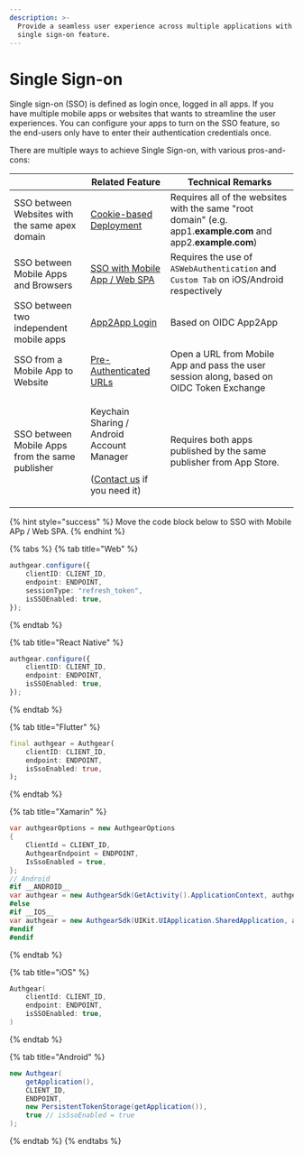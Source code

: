 ```yaml
---
description: >-
  Provide a seamless user experience across multiple applications with the
  single sign-on feature.
---
```


# Single Sign-on

Single sign-on (SSO) is defined as login once, logged in all apps. If you have multiple mobile apps or websites that wants to streamline the user experiences. You can configure your apps to turn on the SSO feature, so the end-users only have to enter their authentication credentials once.

There are multiple ways to achieve Single Sign-on, with various pros-and-cons:

|                                                 | Related Feature                                                                                                                           | Technical Remarks                                                                                             |
| ----------------------------------------------- | ----------------------------------------------------------------------------------------------------------------------------------------- | ------------------------------------------------------------------------------------------------------------- |
| SSO between Websites with the same apex domain  | [Cookie-based Deployment](../../get-started/authentication-approach/cookie-based.md)                                                      | Requires all of the websites with the same "root domain" (e.g. app1.**example.com** and app2.**example.com**) |
| SSO between Mobile Apps and Browsers            | [SSO with Mobile App / Web SPA](sso-with-mobile-app-web-spa.md)                                                                           | Requires the use of `ASWebAuthentication` and `Custom Tab` on iOS/Android respectively                        |
| SSO between two independent mobile apps         | [App2App Login](app2app-authorization.md)                                                                                                 | Based on OIDC App2App                                                                                         |
| SSO from a Mobile App to Website                | [Pre-Authenticated URLs](pre-authenticated-urls.md)                                                                                       | Open a URL from Mobile App and pass the user session along, based on OIDC Token Exchange                      |
| SSO between Mobile Apps from the same publisher | <p>Keychain Sharing / Android Account Manager<br><br>(<a href="https://www.authgear.com/schedule-demo">Contact us</a> if you need it)</p> | Requires both apps published by the same publisher from App Store.                                            |

{% hint style="success" %}
Move the code block below to SSO with Mobile APp / Web SPA.
{% endhint %}

{% tabs %}
{% tab title="Web" %}
```typescript
authgear.configure({
    clientID: CLIENT_ID,
    endpoint: ENDPOINT,
    sessionType: "refresh_token",
    isSSOEnabled: true,
});
```
{% endtab %}

{% tab title="React Native" %}
```typescript
authgear.configure({
    clientID: CLIENT_ID,
    endpoint: ENDPOINT,
    isSSOEnabled: true,
});
```
{% endtab %}

{% tab title="Flutter" %}
```dart
final authgear = Authgear(
    clientID: CLIENT_ID,
    endpoint: ENDPOINT,
    isSsoEnabled: true,
);
```
{% endtab %}

{% tab title="Xamarin" %}
```csharp
var authgearOptions = new AuthgearOptions
{
    ClientId = CLIENT_ID,
    AuthgearEndpoint = ENDPOINT,
    IsSsoEnabled = true,
};
// Android
#if __ANDROID__
var authgear = new AuthgearSdk(GetActivity().ApplicationContext, authgearOptions);
#else
#if __IOS__
var authgear = new AuthgearSdk(UIKit.UIApplication.SharedApplication, authgearOptions);
#endif
#endif
```
{% endtab %}

{% tab title="iOS" %}
```swift
Authgear(
    clientId: CLIENT_ID,
    endpoint: ENDPOINT,
    isSSOEnabled: true,
)
```
{% endtab %}

{% tab title="Android" %}
```java
new Authgear(
    getApplication(),
    CLIENT_ID,
    ENDPOINT,
    new PersistentTokenStorage(getApplication()),
    true // isSsoEnabled = true
);
```
{% endtab %}
{% endtabs %}

